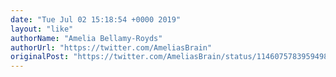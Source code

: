```yaml
---
date: "Tue Jul 02 15:18:54 +0000 2019"
layout: "like"
authorName: "Amelia Bellamy-Royds"
authorUrl: "https://twitter.com/AmeliasBrain"
originalPost: "https://twitter.com/AmeliasBrain/status/1146075783959498752"
---
```

